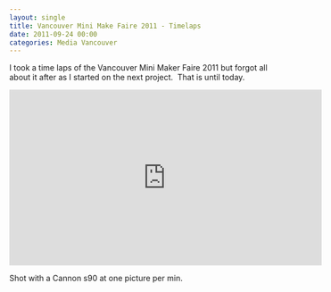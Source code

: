 ```yaml
---
layout: single
title: Vancouver Mini Make Faire 2011 - Timelaps
date: 2011-09-24 00:00
categories: Media Vancouver
---
```

I took a time laps of the Vancouver Mini Maker Faire 2011 but forgot all about it after as I started on the next project.  That is until today.

<iframe src="http://www.youtube.com/embed/BWIgK3S4jLY" frameborder="0" width="560" height="315"></iframe>

Shot with a Cannon s90 at one picture per min.
